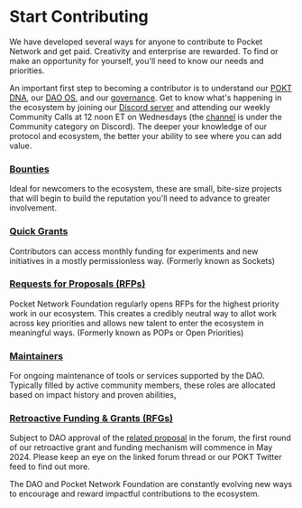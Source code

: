 # Start Contributing

We have developed several ways for anyone to contribute to Pocket Network and get paid. Creativity and enterprise are rewarded. To find or make an opportunity for yourself, you'll need to know our needs and priorities.&#x20;

An important first step to becoming a contributor is to understand our [POKT DNA](https://docs.pokt.network/learn-about-pokt/our-dna), our [DAO OS](https://docs.pokt.network/community/dao-os), and our [governance](https://docs.pokt.network/community/governance). Get to know what's happening in the ecosystem by joining our [Discord server](https://discord.gg/ZemPunvQ) and attending our weekly Community Calls at 12 noon ET on Wednesdays (the [channel](https://discord.com/channels/553741558869131266/956576599875149824) is under the Community category on Discord). The deeper your knowledge of our protocol and ecosystem, the better your ability  to see where you can add value.

### [Bounties](bounties.md)&#x20;

Ideal for newcomers to the ecosystem, these are small, bite-size projects that will begin to build the reputation you'll need to advance to greater involvement.&#x20;

### [Quick Grants](https://docs.pokt.network/community/start-contributing/quick-grants)

Contributors can access monthly funding for experiments and new initiatives in a mostly permissionless way. (Formerly known as Sockets)

### [Requests for Proposals (RFPs)](https://docs.pokt.network/community/start-contributing/rfps)

Pocket Network Foundation regularly opens RFPs for the highest priority work in our ecosystem. This creates a credibly neutral way to allot work across key priorities and allows new talent to enter the ecosystem in meaningful ways. (Formerly known as POPs or Open Priorities)

### [Maintainers](maintainers.md)&#x20;

For ongoing maintenance of tools or services supported by the DAO. Typically filled by active community members, these roles are allocated based on impact history and proven abilities[.](https://docs.pokt.network/community/start-contributing/retroactive-funding-and-grants)

### [Retroactive Funding & Grants (RFGs)](https://docs.pokt.network/community/start-contributing/retroactive-funding-and-grants)

Subject to DAO approval of the [related proposal](https://forum.pokt.network/t/pep-72-retroactive-pokt-goods-funding-rpgf/5187) in the forum, the first round of our retroactive grant and funding mechanism will commence in May 2024. Please keep an eye on the linked forum thread or our POKT Twitter feed to find out more.



The DAO and Pocket Network Foundation are constantly evolving new ways to encourage and reward impactful contributions to the ecosystem.
